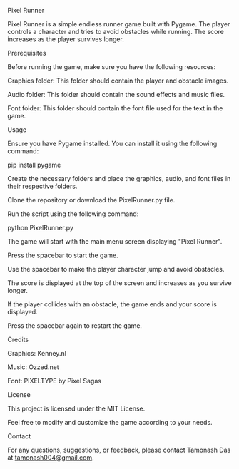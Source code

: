 Pixel Runner

Pixel Runner is a simple endless runner game built with Pygame. The player controls a character and tries to avoid obstacles while running. The score increases as the player survives longer.

Prerequisites

Before running the game, make sure you have the following resources:

Graphics folder: This folder should contain the player and obstacle images.

Audio folder: This folder should contain the sound effects and music files.

Font folder: This folder should contain the font file used for the text in the game.

Usage

Ensure you have Pygame installed. You can install it using the following command:

pip install pygame

Create the necessary folders and place the graphics, audio, and font files in their respective folders.

Clone the repository or download the PixelRunner.py file.

Run the script using the following command:

python PixelRunner.py

The game will start with the main menu screen displaying "Pixel Runner".

Press the spacebar to start the game.

Use the spacebar to make the player character jump and avoid obstacles.

The score is displayed at the top of the screen and increases as you survive longer.

If the player collides with an obstacle, the game ends and your score is displayed.

Press the spacebar again to restart the game.

Credits

Graphics: Kenney.nl

Music: Ozzed.net

Font: PIXELTYPE by Pixel Sagas

License

This project is licensed under the MIT License.

Feel free to modify and customize the game according to your needs.

Contact

For any questions, suggestions, or feedback, please contact Tamonash Das at tamonash004@gmail.com.
